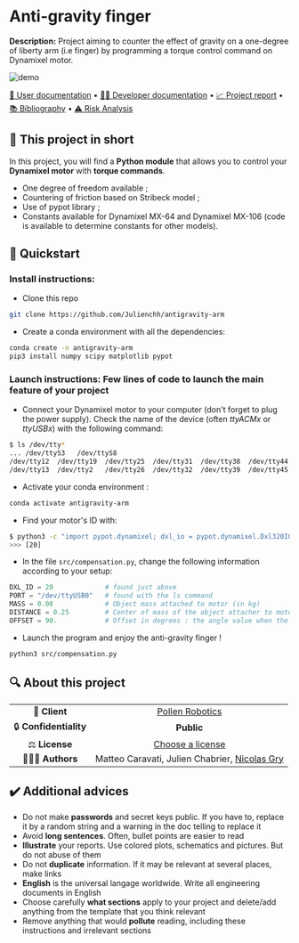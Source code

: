# Anti-gravity finger

**Description:** Project aiming to counter the effect of gravity on a one-degree of liberty arm (i.e finger) by programming a torque control command on Dynamixel motor.

![demo](https://raw.githubusercontent.com/Julienchh/antigravity-arm/master/assets/demo.gif)

[📖 User documentation](docs/user) • [👨‍💻 Developer documentation](docs/developer) • [📈 Project report](docs/report) • [📚 Bibliography](docs/bibliography) • [⚠️ Risk Analysis](docs/risk)
  
## 📄 This project in short

In this project, you will find a **Python module** that allows you to control your **Dynamixel motor** with **torque commands**.


* One degree of freedom available ;
* Countering of friction based on Stribeck model ;
* Use of pypot library ;
* Constants available for Dynamixel MX-64 and Dynamixel MX-106 (code is available to determine constants for other models).

## 🚀 Quickstart 

### **Install instructions**:

* Clone this repo
```bash
git clone https://github.com/Julienchh/antigravity-arm
```


* Create a conda environment with all the dependencies:
```bash
conda create -n antigravity-arm
pip3 install numpy scipy matplotlib pypot
```


### **Launch instructions**: Few lines of code to launch the main feature of your project

* Connect your Dynamixel motor to your computer (don't forget to plug the power supply). Check the name of the device (often *ttyACMx* or *ttyUSBx*) with the following command:

```bash
$ ls /dev/tty*
... /dev/ttyS3   /dev/ttyS8
/dev/tty12  /dev/tty19  /dev/tty25  /dev/tty31  /dev/tty38  /dev/tty44  /dev/tty50  /dev/tty57  /dev/tty63  /dev/ttyS11  /dev/ttyS18  /dev/ttyS24  /dev/ttyS30  /dev/ttyS9
/dev/tty13  /dev/tty2   /dev/tty26  /dev/tty32  /dev/tty39  /dev/tty45  /dev/tty51  /dev/tty58  /dev/tty7   /dev/ttyS12  /dev/ttyS19  /dev/ttyS25  /dev/ttyS31  /dev/ttyUSB0 # here, it is the last one 
```
* Activate your conda environment :
```bash
conda activate antigravity-arm
```
* Find your motor's ID with:
```bash
$ python3 -c "import pypot.dynamixel; dxl_io = pypot.dynamixel.Dxl320IO('/dev/ttyUSB0'); print(dxl_io.scan())"
>>> [20]
```
* In the file `src/compensation.py`, change the following information according to your setup:

```python
DXL_ID = 20             # found just above
PORT = "/dev/ttyUSB0"   # found with the ls command 
MASS = 0.08             # Object mass attached to motor (in kg)
DISTANCE = 0.25         # Center of mass of the object attacher to motor
OFFSET = 90.            # Offset in degrees : the angle value when the object attached to the motor is pointing downwards (minimal torque value)
```

* Launch the program and enjoy the anti-gravity finger !

```bash
python3 src/compensation.py
```

## 🔍 About this project

|       |        |
|:----------------------------:|:-----------------------------------------------------------------------:|
| 💼 **Client**                |  [Pollen Robotics](https://www.pollen-robotics.com/)                                              |
| 🔒 **Confidentiality**       | **Public**                                          |
| ⚖️ **License**               |  [Choose a license](https://choosealicense.com/)                  |
| 👨‍👨‍👦 **Authors**               |  Matteo Caravati, Julien Chabrier, [Nicolas Gry](https://www.linkedin.com/in/nicolas-gry/)    |


## ✔️ Additional advices

* Do not make **passwords** and secret keys public. If you have to, replace it by a random string and a warning in the doc telling to replace it
* Avoid **long sentences**. Often, bullet points are easier to read
* **Illustrate** your reports. Use colored plots, schematics and pictures. But do not abuse of them
* Do not **duplicate** information. If it may be relevant at several places, make links
* **English** is the universal langage worldwide. Write all engineering documents in English
* Choose carefully **what sections** apply to your project and delete/add anything from the template that you think relevant
* Remove anything that would **pollute** reading, including these instructions and irrelevant sections
